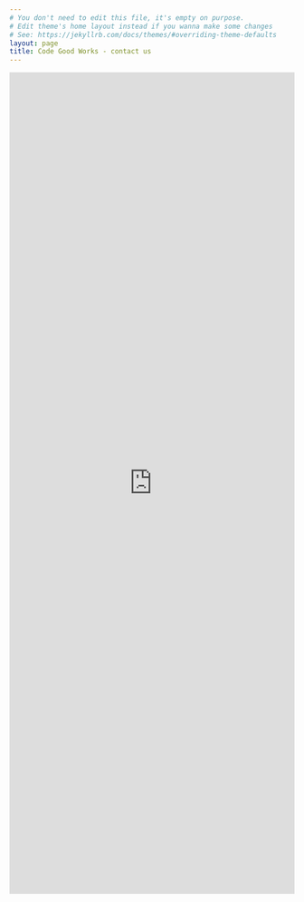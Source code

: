 ```yaml
---
# You don't need to edit this file, it's empty on purpose.
# Edit theme's home layout instead if you wanna make some changes
# See: https://jekyllrb.com/docs/themes/#overriding-theme-defaults
layout: page
title: Code Good Works - contact us
---
```


<iframe src="https://docs.google.com/forms/d/e/1FAIpQLSck9kt3hAlsSlh-KCI0j8mcz1tCMwhrsnC4o8I8DHX99nnSeQ/viewform?embedded=true" width="100%" height="1450" frameborder="0" marginheight="0" marginwidth="0">Loading...</iframe>

<script src="{{'/assets/js/contact.js'}}"></script>
